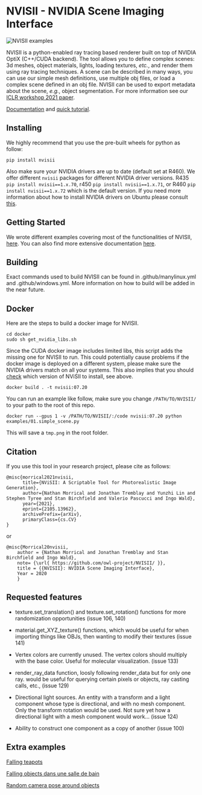 # NVISII - NVIDIA Scene Imaging Interface

<!-- ![NVISII examples](https://i.imgur.com/A3MDFzy.png) -->
![NVISII examples](https://i.imgur.com/oygYO5M.png)

NVISII is a python-enabled ray tracing based renderer built on top of NVIDIA OptiX (C++/CUDA backend). 
The tool allows you to define complex scenes: 3d meshes, object materials, lights, loading textures, _etc._, and render 
them using ray tracing techniques. 
A scene can be described in many ways, you can use our simple mesh definitions, use multiple obj files, or 
load a complex scene defined in an obj file.
NVISII can be used to export metadata about the scene, _e.g._, object segmentation. 
For more information see our [ICLR workshop 2021 paper](https://arxiv.org/abs/2105.13962).

[Documentation](https://nvisii.com) and [quick tutorial](https://youtu.be/vg7FN7YDUy0).

<!--
This library provides a simple, primarily python-user targeted, interface to rendering images of a virtual scene. Its key cornerstones are:

a) a relatively simple, RTX/OptiX-accelerated path tracer, and
b) a interface (available in both python and C) for declaring a scene, doing basic modifications to it, and rendering images

 The two primary goals of this lirary are
a) ease of use (in particular, for non-expert users, and from languages like python), and
b) ease of deployment (ie, allowing headless rendering, minimal dependenies, etc).
To be clear: This is an academic and research renderer. There will be more sophisticated renderers out there, as well as faster ones, better ones, etc;
the goal of _this_ project is to offer something that's easy to get started with.
 -->
## Installing

We highly recommend that you use the pre-built wheels for python as follow: 
```
pip install nvisii
```
Also make sure your NVIDIA drivers are up to date (default set at R460). We offer different `nvisii` packages for different NVIDIA driver versions.
R435 `pip install nvisii==1.x.70`, r450 `pip install nvisii==1.x.71`, or R460 `pip install nvisii==1.x.72` which is the default version. 
If you need more information about how to install NVIDIA drivers on Ubuntu please consult
[this](https://ingowald.blog/installing-the-latest-nvidia-driver-cuda-and-optix-on-linux-ubuntu-18-04/).


## Getting Started 

We wrote different examples covering most of the functionalities of NVISII, [here](examples/). 
You can also find more extensive documentation [here](https://nvisii.com).

## Building 

Exact commands used to build NVISII can be found in .github/manylinux.yml and .github/windows.yml.
More information on how to build will be added in the near future. 

<!-- Although we do not recommend building nvisii from scratch. Here are the rudimentary 
requirements: 
-->

## Docker

Here are the steps to build a docker image for NVISII. 

```
cd docker
sudo sh get_nvidia_libs.sh
```

Since the CUDA docker image includes limited libs, this script adds the missing one for NVISII to run. 
This could potentially cause problems if the docker image is deployed on a different system, 
please make sure the NVIDIA drivers match on all your systems. This also implies that you should [check](https://github.com/owl-project/NVISII/blob/master/docker/Dockerfile#L31) which version 
of NViSII to install, see above. 

```
docker build . -t nvisii:07.20
```

You can run an example like follow, 
make sure you change `/PATH/TO/NVISII/` to your path to the root of this repo.   
```
docker run --gpus 1 -v /PATH/TO/NVISII/:/code nvisii:07.20 python examples/01.simple_scene.py
```
This will save a `tmp.png` in the root folder. 

## Citation

If you use this tool in your research project, please cite as follows:
```
@misc{morrical2021nvisii,
      title={NViSII: A Scriptable Tool for Photorealistic Image Generation}, 
      author={Nathan Morrical and Jonathan Tremblay and Yunzhi Lin and Stephen Tyree and Stan Birchfield and Valerio Pascucci and Ingo Wald},
      year={2021},
      eprint={2105.13962},
      archivePrefix={arXiv},
      primaryClass={cs.CV}
}
```
or 
```
@misc{Morrical20nvisii,
    author = {Nathan Morrical and Jonathan Tremblay and Stan Birchfield and Ingo Wald},
    note= {\url{ https://github.com/owl-project/NVISII/ }},
    title = {{NVISII}: NVIDIA Scene Imaging Interface},
    Year = 2020
    }
```
## Requested features

- texture.set_translation() and texture.set_rotation() functions for more randomization opportunities (issue 106, 140)

- material.get_XYZ_texture() functions, which would be useful for when importing things like OBJs, then wanting to modify their textures (issue 141)

- Vertex colors are currently unused. The vertex colors should multiply with the base color. Useful for molecular visualization. (issue 133)

- render_ray_data function, loosly following render_data but for only one ray. would be useful for querying certain pixels or objects, ray casting calls, etc., (issue 129)

- Directional light sources. An entity with a transform and a light component whose type is directional, and with no mesh component. Only the transform rotation would be used. Not sure yet how a directional light with a mesh component would work... (issue 124)

- Ability to construct one component as a copy of another (issue 100)

## Extra examples

[Falling teapots](https://imgur.com/Fzjg7ZQ)

[Falling objects dans une salle de bain](https://imgur.com/BqSKTO7)

[Random camera pose around objects](https://imgur.com/79eMgUv)

<!-- ## Code Structure

- submodules/ : external git submodule dependencies to build this
- nvisii/ : the (static) library that provides the renderer
    - nvisii/scene/ : code that maintains the nvisii "scene graph"
    - nvisii/render/ : the actual renderer(s) provided in this library
- cAPI/ : a extern "C" shared library/DLL interface for this library
- python/ : python interface for this library
- (?) tools/ : importer tools, as required for samples

## Building

todo

## Samples

todo: need (at least) the following samples

- load an OBJ file, declare camera and light, render an image, save as ppm

- same as before, but do simple modification of scene (ie, rotate it)

- same as before, but two scene (probably need way of "naming" objects when loading), with one rotating around the other

- same as before, but also render depth, and primID -->
